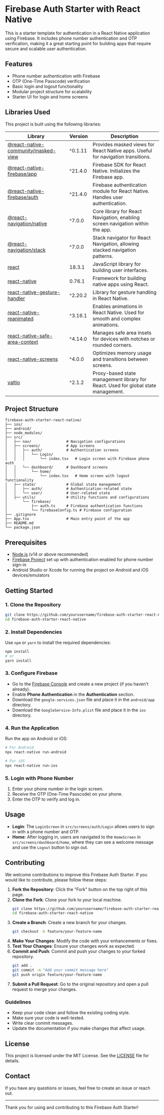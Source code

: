 # Firebase Auth Starter with React Native

This is a starter template for authentication in a React Native application using Firebase. It includes phone number authentication and OTP verification, making it a great starting point for building apps that require secure and scalable user authentication.

## Features

- Phone number authentication with Firebase
- OTP (One-Time Passcode) verification
- Basic login and logout functionality
- Modular project structure for scalability
- Starter UI for login and home screens

## Libraries Used

This project is built using the following libraries:

| Library | Version | Description |
| ------- | ------- | ----------- |
| [@react-native-community/masked-view](https://github.com/react-native-masked-view/masked-view) | ^0.1.11 | Provides masked views for React Native apps. Useful for navigation transitions. |
| [@react-native-firebase/app](https://rnfirebase.io/) | ^21.4.0 | Firebase SDK for React Native. Initializes the Firebase app. |
| [@react-native-firebase/auth](https://rnfirebase.io/auth/usage) | ^21.4.0 | Firebase authentication module for React Native. Handles user authentication. |
| [@react-navigation/native](https://reactnavigation.org/) | ^7.0.0 | Core library for React Navigation, enabling screen navigation within the app. |
| [@react-navigation/stack](https://reactnavigation.org/docs/stack-navigator/) | ^7.0.0 | Stack navigator for React Navigation, allowing stacked navigation patterns. |
| [react](https://reactjs.org/) | 18.3.1 | JavaScript library for building user interfaces. |
| [react-native](https://reactnative.dev/) | 0.76.1 | Framework for building native apps using React. |
| [react-native-gesture-handler](https://docs.swmansion.com/react-native-gesture-handler/) | ^2.20.2 | Library for gesture handling in React Native. |
| [react-native-reanimated](https://docs.swmansion.com/react-native-reanimated/) | ^3.16.1 | Enables animations in React Native. Used for smooth and complex animations. |
| [react-native-safe-area-context](https://github.com/th3rdwave/react-native-safe-area-context) | ^4.14.0 | Manages safe area insets for devices with notches or rounded corners. |
| [react-native-screens](https://reactnavigation.org/docs/react-native-screens) | ^4.0.0 | Optimizes memory usage and transitions between screens. |
| [valtio](https://valtio.pmnd.rs/) | ^2.1.2 | Proxy-based state management library for React. Used for global state management. |

## Project Structure

```
firebase-auth-starter-react-native/
├── ios/
├── android/
├── node_modules/
├── src/
│   ├── nav/                # Navigation configurations
│   ├── screens/            # App screens
│   │   ├── auth/           # Authentication screens
│   │   │   └── Login/
│   │   │       └── index.tsx   # Login screen with Firebase phone auth
│   │   └── dashboard/      # Dashboard screens
│   │       └── home/
│   │           └── index.tsx   # Home screen with logout functionality
│   ├── state/              # Global state management
│   │   ├── auth/           # Authentication-related state
│   │   └── user/           # User-related state
│   ├── utils/              # Utility functions and configurations
│       └── firebase/
│           ├── auth.ts     # Firebase authentication functions
│           └── firebaseConfig.ts # Firebase configuration
├── .gitignore
├── App.tsx                 # Main entry point of the app
├── README.md
└── package.json
```

## Prerequisites

- [Node.js](https://nodejs.org/) (v14 or above recommended)
- [Firebase Project](https://firebase.google.com/) set up with authentication enabled for phone number sign-in
- Android Studio or Xcode for running the project on Android and iOS devices/emulators

## Getting Started

### 1. Clone the Repository

```bash
git clone https://github.com/yourusername/firebase-auth-starter-react-native.git
cd firebase-auth-starter-react-native
```

### 2. Install Dependencies

Use `npm` or `yarn` to install the required dependencies:

```bash
npm install
# or
yarn install
```

### 3. Configure Firebase

- Go to the [Firebase Console](https://console.firebase.google.com/) and create a new project (if you haven't already).
- Enable **Phone Authentication** in the **Authentication** section.
- Download the `google-services.json` file and place it in the `android/app` directory.
- Download the `GoogleService-Info.plist` file and place it in the `ios` directory.

### 4. Run the Application

Run the app on Android or iOS:

```bash
# For Android
npx react-native run-android

# For iOS
npx react-native run-ios
```

### 5. Login with Phone Number

1. Enter your phone number in the login screen.
2. Receive the OTP (One-Time Passcode) on your phone.
3. Enter the OTP to verify and log in.

## Usage

- **Login**: The `LoginScreen` in `src/screens/auth/Login` allows users to sign in with a phone number and OTP.
- **Home**: After logging in, users are navigated to the `HomeScreen` in `src/screens/dashboard/home`, where they can see a welcome message and use the `Logout` button to sign out.

## Contributing

We welcome contributions to improve this Firebase Auth Starter. If you would like to contribute, please follow these steps:

1. **Fork the Repository**: Click the "Fork" button on the top right of this page.
2. **Clone the Fork**: Clone your fork to your local machine.
   ```bash
   git clone https://github.com/yourusername/firebase-auth-starter-react-native.git
   cd firebase-auth-starter-react-native
   ```
3. **Create a Branch**: Create a new branch for your changes.
   ```bash
   git checkout -b feature/your-feature-name
   ```
4. **Make Your Changes**: Modify the code with your enhancements or fixes.
5. **Test Your Changes**: Ensure your changes work as expected.
6. **Commit and Push**: Commit and push your changes to your forked repository.
   ```bash
   git add .
   git commit -m "Add your commit message here"
   git push origin feature/your-feature-name
   ```
7. **Submit a Pull Request**: Go to the original repository and open a pull request to merge your changes.

### Guidelines

- Keep your code clean and follow the existing coding style.
- Make sure your code is well-tested.
- Write clear commit messages.
- Update the documentation if you make changes that affect usage.

## License

This project is licensed under the MIT License. See the [LICENSE](LICENSE) file for details.

## Contact

If you have any questions or issues, feel free to create an issue or reach out.

---

Thank you for using and contributing to this Firebase Auth Starter!
